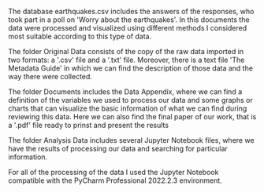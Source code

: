 The database earthquakes.csv includes the answers of the responses, who took part in a poll on 
'Worry about the earthquakes'. In this documents the data were processed and visualized using 
different methods I considered most suitable according to this type of data.

The folder Original Data consists of the copy of the raw data imported in two formats: a '.csv' 
file and a '.txt' file. Moreover, there is a text file 'The Metadata Guide' in which we can find
the description of those data and the way there were collected.

The folder Documents includes the Data Appendix, where we can find a definition of the variables
we used to process our data and some graphs or charts that can visualize the basic information of
what we can find during reviewing this data. Here we can also find the final paper of our work, 
that is a '.pdf' file ready to prinst and present the results

The folder Analysis Data includes several Jupyter Notebook files, where we have the results of 
processing our data and searching for particular information. 

For all of the processing of the data I used the Jupyter Notebook compatible with the PyCharm 
Professional 2022.2.3 environment.


